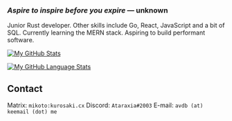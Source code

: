 ### _Aspire to inspire before you expire_ — unknown

Junior Rust developer. Other skills include Go, React, JavaScript and a bit of SQL. Currently learning the MERN stack. Aspiring to build performant software.

[![My GitHub Stats](https://github-readme-stats.vercel.app/api/?username=avdb13&count_private=true&theme=tokyonight&showicons=true)]()

[![My GitHub Language Stats](https://github-readme-stats.vercel.app/api/top-langs/?username=avdb13&langs_count=5&theme=tokyonight)]()

## Contact

Matrix: `mikoto:kurosaki.cx`
Discord: `Ataraxia#2003`
E-mail: `avdb (at) keemail (dot) me`
